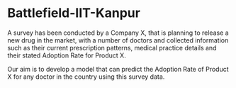 # Battlefield-IIT-Kanpur

A survey has been conducted by a Company X, that is planning to release a new drug in the market, with a number of doctors and collected information such as their current prescription patterns, medical practice details and their stated Adoption Rate for Product X. 

Our aim is to develop a model that can predict the Adoption Rate of Product X for any doctor in the country using this survey data.
